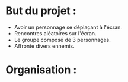 # But du projet :

- Avoir un personnage se déplaçant à l'écran.
- Rencontres aléatoires sur l'écran.
- Le groupe composé de 3 personnages.
- Affronte divers ennemis.

# Organisation :


